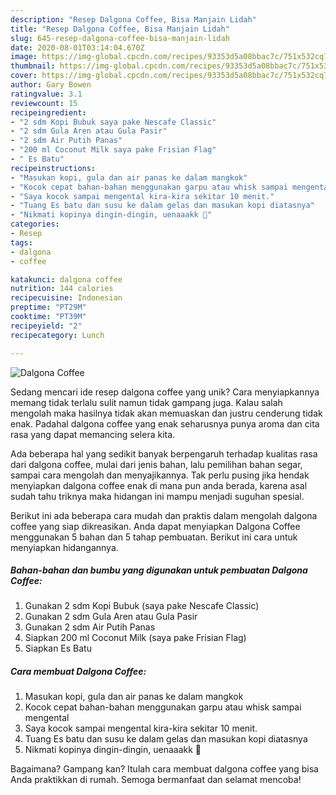 ```yaml
---
description: "Resep Dalgona Coffee, Bisa Manjain Lidah"
title: "Resep Dalgona Coffee, Bisa Manjain Lidah"
slug: 645-resep-dalgona-coffee-bisa-manjain-lidah
date: 2020-08-01T03:14:04.670Z
image: https://img-global.cpcdn.com/recipes/93353d5a08bbac7c/751x532cq70/dalgona-coffee-foto-resep-utama.jpg
thumbnail: https://img-global.cpcdn.com/recipes/93353d5a08bbac7c/751x532cq70/dalgona-coffee-foto-resep-utama.jpg
cover: https://img-global.cpcdn.com/recipes/93353d5a08bbac7c/751x532cq70/dalgona-coffee-foto-resep-utama.jpg
author: Gary Bowen
ratingvalue: 3.1
reviewcount: 15
recipeingredient:
- "2 sdm Kopi Bubuk saya pake Nescafe Classic"
- "2 sdm Gula Aren atau Gula Pasir"
- "2 sdm Air Putih Panas"
- "200 ml Coconut Milk saya pake Frisian Flag"
- " Es Batu"
recipeinstructions:
- "Masukan kopi, gula dan air panas ke dalam mangkok"
- "Kocok cepat bahan-bahan menggunakan garpu atau whisk sampai mengental"
- "Saya kocok sampai mengental kira-kira sekitar 10 menit."
- "Tuang Es batu dan susu ke dalam gelas dan masukan kopi diatasnya"
- "Nikmati kopinya dingin-dingin, uenaaakk 🤤"
categories:
- Resep
tags:
- dalgona
- coffee

katakunci: dalgona coffee 
nutrition: 144 calories
recipecuisine: Indonesian
preptime: "PT29M"
cooktime: "PT39M"
recipeyield: "2"
recipecategory: Lunch

---
```



![Dalgona Coffee](https://img-global.cpcdn.com/recipes/93353d5a08bbac7c/751x532cq70/dalgona-coffee-foto-resep-utama.jpg)

Sedang mencari ide resep dalgona coffee yang unik? Cara menyiapkannya memang tidak terlalu sulit namun tidak gampang juga. Kalau salah mengolah maka hasilnya tidak akan memuaskan dan justru cenderung tidak enak. Padahal dalgona coffee yang enak seharusnya punya aroma dan cita rasa yang dapat memancing selera kita.

Ada beberapa hal yang sedikit banyak berpengaruh terhadap kualitas rasa dari dalgona coffee, mulai dari jenis bahan, lalu pemilihan bahan segar, sampai cara mengolah dan menyajikannya. Tak perlu pusing jika hendak menyiapkan dalgona coffee enak di mana pun anda berada, karena asal sudah tahu triknya maka hidangan ini mampu menjadi suguhan spesial.




Berikut ini ada beberapa cara mudah dan praktis dalam mengolah dalgona coffee yang siap dikreasikan. Anda dapat menyiapkan Dalgona Coffee menggunakan 5 bahan dan 5 tahap pembuatan. Berikut ini cara untuk menyiapkan hidangannya.

<!--inarticleads1-->

##### Bahan-bahan dan bumbu yang digunakan untuk pembuatan Dalgona Coffee:

1. Gunakan 2 sdm Kopi Bubuk (saya pake Nescafe Classic)
1. Gunakan 2 sdm Gula Aren atau Gula Pasir
1. Gunakan 2 sdm Air Putih Panas
1. Siapkan 200 ml Coconut Milk (saya pake Frisian Flag)
1. Siapkan  Es Batu




<!--inarticleads2-->

##### Cara membuat Dalgona Coffee:

1. Masukan kopi, gula dan air panas ke dalam mangkok
1. Kocok cepat bahan-bahan menggunakan garpu atau whisk sampai mengental
1. Saya kocok sampai mengental kira-kira sekitar 10 menit.
1. Tuang Es batu dan susu ke dalam gelas dan masukan kopi diatasnya
1. Nikmati kopinya dingin-dingin, uenaaakk 🤤




Bagaimana? Gampang kan? Itulah cara membuat dalgona coffee yang bisa Anda praktikkan di rumah. Semoga bermanfaat dan selamat mencoba!
